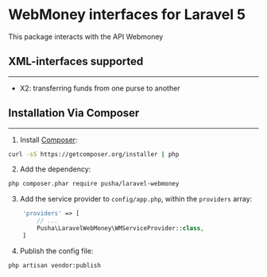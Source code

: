 # WebMoney interfaces for Laravel 5
This package interacts with the API Webmoney

## XML-interfaces supported
-----
- X2: transferring funds from one purse to another

## Installation Via Composer
-----
1. Install [Composer](https://getcomposer.org/):
```bash
curl -sS https://getcomposer.org/installer | php
```
2. Add the dependency:
```bash
php composer.phar require pusha/laravel-webmoney
```
3. Add the service provider to `config/app.php`, within the `providers` array:
```php
    'providers' => [
        // ...
        Pusha\LaravelWebMoney\WMServiceProvider::class,
    ]
```
4. Publish the config file:
```
php artisan vendor:publish
```